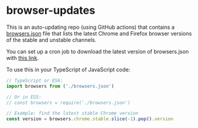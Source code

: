 # browser-updates

This is an auto-updating repo (using GitHub actions) that contains a [browsers.json](browsers.json) file that lists the latest Chrome and Firefox browser versions of the stable and unstable channels.

You can set up a cron job to download the latest version of browsers.json with [this link](https://raw.githubusercontent.com/Niek/browser-updates/main/browsers.json).

To use this in your TypeScript of JavaScript code:
```javascript
// TypeScript or ES6:
import browsers from ('./browsers.json')

// Or in ES5:
// const browsers = require('./browsers.json')

// Example: find the latest stable Chrome version
const version = browsers.chrome.stable.slice(-1).pop().version
```
